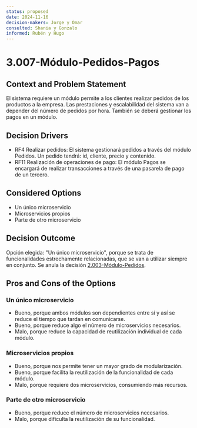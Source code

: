 ```yaml
---
status: proposed
date: 2024-11-16
decision-makers: Jorge y Omar
consulted: Shania y Gonzalo
informed: Rubén y Hugo
---
```


# 3.007-Módulo-Pedidos-Pagos

## Context and Problem Statement

El sistema requiere un módulo permite a los clientes realizar pedidos de los productos a la empresa. Las prestaciones y escalabilidad del sistema van a depender del número de pedidos por hora. También se deberá gestionar los pagos en un módulo.

## Decision Drivers

* RF4 Realizar pedidos: El sistema gestionará pedidos a través del módulo Pedidos. Un pedido tendrá: id, cliente, precio y contenido.
* RF11 Realización de operaciones de pago: El módulo Pagos se encargará de realizar transacciones a través de una pasarela de pago de un tercero.

## Considered Options

* Un único microservicio
* Microservicios propios
* Parte de otro microservicio

## Decision Outcome

Opción elegida: "Un único microservicio", porque se trata de funcionalidades estrechamente relacionadas, que se van a utilizar siempre en conjunto. Se anula la decisión [2.003-Módulo-Pedidos](<../../../Semana 2\docs\decisions\2.003-Módulo-Pedidos.md>).

## Pros and Cons of the Options

### Un único microservicio

* Bueno, porque ambos módulos son dependientes entre sí y así se reduce el tiempo que tardan en comunicarse.
* Bueno, porque reduce algo el número de microservicios necesarios.
* Malo, porque reduce la capacidad de reutilización individual de cada módulo.

### Microservicios propios

* Bueno, porque nos permite tener un mayor grado de modularización.
* Bueno, porque facilita la reutilización de la funcionalidad de cada módulo.
* Malo, porque requiere dos microservicios, consumiendo más recursos.

### Parte de otro microservicio

* Bueno, porque reduce el número de microservicios necesarios.
* Malo, porque dificulta la reutilización de su funcionalidad.
